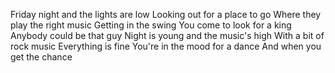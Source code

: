 Friday night and the lights are low
Looking out for a place to go
Where they play the right music
Getting in the swing
You come to look for a king
Anybody could be that guy
Night is young and the music's high
With a bit of rock music
Everything is fine
You're in the mood for a dance
And when you get the chance